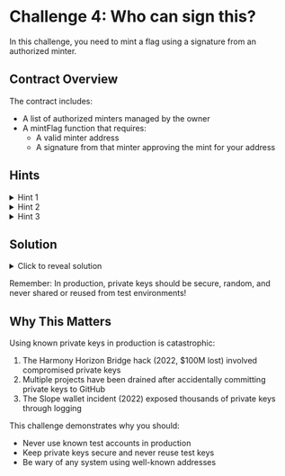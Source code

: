 # Challenge 4: Who can sign this?

In this challenge, you need to mint a flag using a signature from an authorized minter.

## Contract Overview
The contract includes:

- A list of authorized minters managed by the owner
- A mintFlag function that requires:
    - A valid minter address
    - A signature from that minter approving the mint for your address

## Hints
<details>
<summary>Hint 1</summary>
The authorized minter address (0xFABB0ac9d68B0B445fB7357272Ff202C5651694a) is a commonly used test address
</details>

<details>
<summary>Hint 2</summary>
Many development environments (Hardhat, Ganache) come with predefined accounts and their private keys
</details>

<details>
<summary>Hint 3</summary>
If you know the private key, you can generate valid signatures for any message!
</details>

## Solution
<details>
<summary>Click to reveal solution</summary>

The authorized minter is using a well-known Hardhat test account:
- Address: <code>0xFABB0ac9d68B0B445fB7357272Ff202C5651694a</code>
- Private Key: <code>0xa267530f49f8280200edf313ee7af6b827f2a8bce2897751d06a843f644967b1</code>

1. Construct the message:
<code>
bytes32 message = keccak256(abi.encode("BG CTF Challenge 4", your_address));
bytes32 hash = message.toEthSignedMessageHash();
</code>

2. Sign it with the known private key to get your signature

3. Call the contract:
<code>
challenge4.mintFlag(MINTER_ADDRESS, signature);
</code>

Congratulations! You've learned about the dangers of using known private keys! 🎉
</details>

Remember: In production, private keys should be secure, random, and never shared or reused from test environments!

## Why This Matters
Using known private keys in production is catastrophic:

1. The Harmony Horizon Bridge hack (2022, $100M lost) involved compromised private keys
2. Multiple projects have been drained after accidentally committing private keys to GitHub
3. The Slope wallet incident (2022) exposed thousands of private keys through logging

This challenge demonstrates why you should:
- Never use known test accounts in production
- Keep private keys secure and never reuse test keys
- Be wary of any system using well-known addresses
